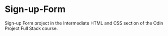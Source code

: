 # Sign-up-Form 

Sign-up Form project in the Intermediate HTML and CSS section of the Odin Project Full Stack course.